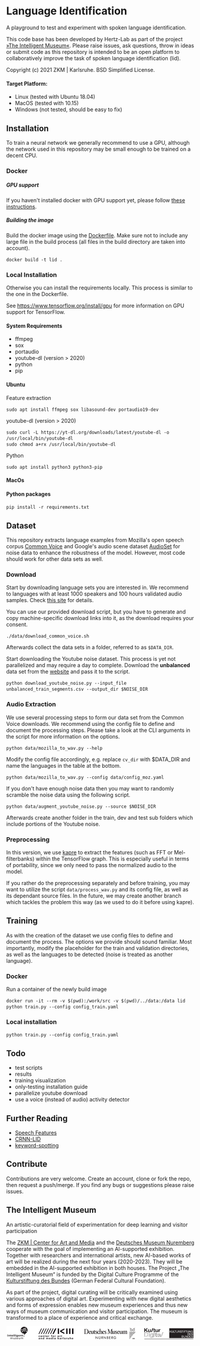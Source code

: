 # Language Identification
A playground to test and experiment with spoken language identification. 

This code base has been developed by Hertz-Lab as part of the project [»The Intelligent Museum«](#the-intelligent-museum). 
Please raise issues, ask questions, throw in ideas or submit code as this repository is intended to be an open platform to collaboratively improve the task of spoken language identification (lid).

Copyright (c) 2021 ZKM | Karlsruhe.
BSD Simplified License.

#### Target Platform:
- Linux (tested with Ubuntu 18.04)
- MacOS (tested with 10.15)
- Windows (not tested, should be easy to fix)



## Installation
To train a neural network we generally recommend to use a GPU, although the network used in this repository may be small enough to be trained on a decent CPU.

### Docker 

##### GPU support
If you haven't installed docker with GPU support yet, please follow [these instructions](https://docs.nvidia.com/datacenter/cloud-native/container-toolkit/install-guide.html).

##### Building the image
Build the docker image using the [Dockerfile](Dockerfile). Make sure not to include any large file in the build process (all files in the build directory are taken into account).
```shell
docker build -t lid .
```

### Local Installation
Otherwise you can install the requirements locally. This process is similar to the one in the Dockerfile.

See <https://www.tensorflow.org/install/gpu> for more information on GPU support for TensorFlow.

#### System Requirements
- ffmpeg
- sox
- portaudio
- youtube-dl (version > 2020)
- python
- pip


#### Ubuntu
Feature extraction
``` shell
sudo apt install ffmpeg sox libasound-dev portaudio19-dev
``` 
youtube-dl (version > 2020)
```shell
sudo curl -L https://yt-dl.org/downloads/latest/youtube-dl -o /usr/local/bin/youtube-dl
sudo chmod a+rx /usr/local/bin/youtube-dl
```
Python
``` shell
sudo apt install python3 python3-pip 
```

#### MacOs

#### Python packages
```shell
pip install -r requirements.txt
```



## Dataset
This repository extracts language examples from Mozilla's open speech corpus 
[Common Voice](https://commonvoice.mozilla.org/) and Google's audio scene dataset 
[AudioSet](https://research.google.com/audioset/dataset/index.html) 
for noise data to enhance the robustness of the model. 
However, most code should work for other data sets as well.

### Download
Start by downloading language sets you are interested in. We recommend to languages with at least 1000 speakers and 100 hours validated audio samples. Check [this site](https://commonvoice.mozilla.org/de/languages) for details.

You can use our provided download script, but you have to generate and copy machine-specific download links into it, as the download requires your consent.

```shell
./data/download_common_voice.sh
```
Afterwards collect the data sets in a folder, referred to as `$DATA_DIR`.

Start downloading the Youtube noise dataset. This process is yet not parallelized and may require a day to complete. Download the __unbalanced__ data set from the [website](https://research.google.com/audioset/download.html) and pass it to the script.
```shell
python download_youtube_noise.py --input_file unbalanced_train_segments.csv --output_dir $NOISE_DIR
```

### Audio Extraction
We use several processing steps to form our data set from the Common Voice downloads. We recommend using the config file to define and document the processing steps. Please take a look at the CLI arguments in the script for more information on the options.
```shell
python data/mozilla_to_wav.py --help
```
Modify the config file accordingly, e.g. replace `cv_dir` with $DATA_DIR and name the languages in the table at the bottom.
```shell
python data/mozilla_to_wav.py --config data/config_moz.yaml
```

If you don't have enough noise data then you may want to randomly scramble the noise data using the following script.
```shell
python data/augment_youtube_noise.py --source $NOISE_DIR
```

Afterwards create another folder in the train, dev and test sub folders which include portions of the Youtube noise.

### Preprocessing
In this version, we use [kapre](https://kapre.readthedocs.io/en/latest/) to extract the features (such as FFT or Mel-filterbanks) within the TensorFlow graph. This is especially useful in terms of portability, since we only need to pass the normalized audio to the model.

If you rather do the preprocessing separately and before training, you may want to utilize the script `data/process_wav.py` and its config file, as well as its dependant source files. In the future, we may create another branch which tackles the problem this way (as we used to do it before using kapre).

## Training
As with the creation of the dataset we use config files to define and document the process. The options we provide should sound familiar. Most importantly, modify the placeholder for the train and validation directories, as well as the languages to be detected (noise is treated as another language).

### Docker 
Run a container of the newly build image
```shell
docker run -it --rm -v $(pwd):/work/src -v $(pwd)/../data:/data lid python train.py --config config_train.yaml
```

### Local installation
```
python train.py --config config_train.yaml
```

## Todo
- test scripts
- results
- training visualization
- only-testing installation guide
- parallelize youtube download
- use a voice (instead of audio) activity detector  

## Further Reading
* [Speech Features](https://haythamfayek.com/2016/04/21/speech-processing-for-machine-learning.html)
* [CRNN-LID](https://github.com/HPI-DeepLearning/crnn-lid)
* [keyword-spotting](https://github.com/douglas125/SpeechCmdRecognition)


## Contribute
Contributions are very welcome.
Create an account, clone or fork the repo, then request a push/merge.
If you find any bugs or suggestions please raise issues.

## The Intelligent Museum
An artistic-curatorial field of experimentation for deep learning and visitor participation

The [ZKM | Center for Art and Media](https://zkm.de/en) and the [Deutsches Museum Nuremberg](https://www.deutsches-museum.de/en/nuernberg/information/) cooperate with the goal of implementing an AI-supported exhibition. Together with researchers and international artists, new AI-based works of art will be realized during the next four years (2020-2023).  They will be embedded in the AI-supported exhibition in both houses. The Project „The Intelligent Museum“ is funded by the Digital Culture Programme of the [Kulturstiftung des Bundes](https://www.kulturstiftung-des-bundes.de/en) (German Federal Cultural Foundation).

As part of the project, digital curating will be critically examined using various approaches of digital art. Experimenting with new digital aesthetics and forms of expression enables new museum experiences and thus new ways of museum communication and visitor participation. The museum is transformed to a place of experience and critical exchange.

![Logo](media/Logo_ZKM_DMN_KSB.png)
